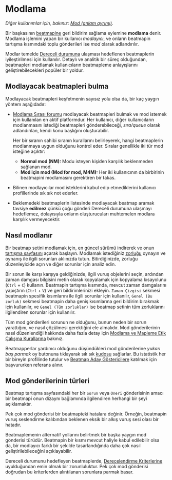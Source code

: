# Modlama

*Diğer kullanımlar için, bakınız: [Mod (anlam ayrımı)](/wiki/Disambiguation/Mod).*

Bir başkasının [beatmapine](/wiki/Beatmap) geri bildirim sağlama eylemine **modlama** denir. Modlama işlemini yapan bir kullanıcı *modlayıcı*, ve onların beatmapin tartışma kısmındaki toplu gönderileri ise *mod* olarak adlandırılır.

Modlar temelde [Dereceli durumuna](/wiki/Beatmap/Category#dereceli) ulaşması hedeflenen beatmaplerin iyileştirilmesi için kullanılır. Detaylı ve analitik bir süreç olduğundan, beatmapleri modlamak kullanıcıların beatmapleme anlayışlarını geliştirebilecekleri popüler bir yoldur.

## Modlayacak beatmapleri bulma

Modlayacak beatmapleri keşfetmenin sayısız yolu olsa da, bir kaç yaygın yöntem aşağıdadır:

- [Modlama Sırası forumu](https://osu.ppy.sh/community/forums/60) modlayacak beatmapleri bulmak ve mod istemek için kullanılan en aktif platformdur. Her kullanıcı, diğer kullanıcıların modlanmasını istediği beatmapleri gönderebileceği, *sıra/queue* olarak adlandırılan, kendi konu başlığını oluşturabilir. 

  Her bir sıranın sahibi sıranın kurallarını belirleyerek, hangi beatmaplerin modlanmaya uygun olduğunu kontrol eder. Sıralar genellikle iki tür mod isteğine açıktır:

  - **Normal mod (NM):** Modu isteyen kişiden karşılık beklenmeden sağlanan mod.
  - **Mod için mod (Mod for mod, M4M):** Her iki kullanıcının da birbirinin beatmapini modlamasını gerektiren bir takas.

- Bilinen modlayıcılar mod isteklerini kabul edip etmediklerini kullanıcı profillerinde sık sık not ederler.

- Beklemedeki beatmaplerin listesinde modlayacak beatmap aramak tavsiye **edilmez** çünkü çoğu gönderi Dereceli durumuna ulaşmayı hedeflemez, dolayısıyla onların oluşturucuları muhtemelen modlara karşılık vermeyecektir.

## Nasıl modlanır

Bir beatmap setini modlamak için, en güncel sürümü indirerek ve onun [tartışma sayfasını](/wiki/Beatmap_discussion) açarak başlayın. Modlamak istediğiniz [zorluğu](/wiki/Beatmap/Difficulty) oynayın ve oynanış ile ilgili sorunları aklınızda tutun. Bitirdiğinizde, zorluğu düzenleyicide açın ve diğer sorunlar için analiz edin.

Bir sorun ile karşı karşıya geldiğinizde, ilgili vuruş objelerini seçin, ardından zaman damgası bilgisini metin olarak kopyalamak için kopyalama kısayolunu (`Ctrl` + `C`) kullanın. Beatmapin tartışma kısmında, mevcut zaman damgalarını yapıştırın (`Ctrl` + `V`) ve geri bildirimlerinizi ekleyin. `Zaman Çizgisi` sekmesi beatmapin spesifik kısımlarını ile ilgili sorunlar için kullanılır, `Genel (Bu zorluk)` sekmesi beatmapin daha geniş kısımlarına geri bildirim bırakmak için kullanılır, ve `Genel (Tüm zorluklar)` ise beatmap setinin tüm zorluklarını ilgilendiren sorunlar için kullanılır.

Tüm mod gönderileri sorunun ne olduğunu, bunun neden bir sorun yarattığını, ve nasıl çözülmesi gerektiğini ele almalıdır. Mod gönderilerinin nasıl düzenlendiği hakkında daha fazla detay için [Modlama ve Mapleme Etik Çalışma Kurallarına](/wiki/Rules/Code_of_Conduct_for_Modding_and_Mapping#making-a-mod-post) bakınız.

Beatmapperlar yardımcı olduğunu düşündükleri mod gönderilerine *yukarı baş parmak* oy butonuna tıklayarak sık sık [kudosu](/wiki/Modding/Kudosu) sağlarlar. Bu istatistik her bir bireyin profilinde tutulur ve [Beatmap Aday Göstericilere](/wiki/People/The_Team/Beatmap_Nominators) katılmak için başvururken referans alınır.

## Mod gönderilerinin türleri

Beatmap tartışma sayfasındaki her bir `Sorun` veya `Öneri` gönderisinin amacı bir beatmapi onun dizaynı bağlamında ilgilendiren herhangi bir şeyi açıklamaktır.

Pek çok mod gönderisi bir beatmapteki hatalara değinir. Örneğin, beatmapin vuruş seslendirme kalıbından beklenen eksik bir alkış vuruş sesi olası bir hatadır.

Beatmaplemenin alternatif yollarını belirtmek bir başka yaygın mod gönderisi türüdür. Beatmapin bir kısmı mevcut haliyle kabul edilebilir olsa da, bir modlayıcı farklı bir şekilde tasarlandığında daha çok nasıl geliştirilebileceğini açıklayabilir.

Dereceli durumunu hedefleyen beatmaplerde, [Derecelendirme Kriterlerine](/wiki/Ranking_Criteria) uyulduğundan emin olmak bir zorunluluktur. Pek çok mod gönderisi doğrudan bu kriterlerden alıntılanan sorunlara parmak basar.
